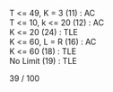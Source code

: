 T <= 49, K = 3 (11) : AC  
T <= 10, k <= 20 (12) : AC  
K <= 20 (24) : TLE  
K <= 60, L = R (16) : AC  
K <= 60 (18) : TLE  
No Limit (19) : TLE  
  
39 / 100
